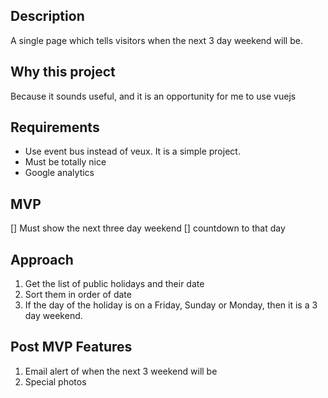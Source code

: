 ## Description
A single page which tells visitors when the next 3 day weekend will be.

## Why this project
Because it sounds useful, and it is an opportunity for me to use vuejs

## Requirements
- Use event bus instead of veux. It is a simple project.
- Must be totally nice
- Google analytics

## MVP
[] Must show the next three day weekend
[] countdown to that day

## Approach
1. Get the list of public holidays and their date
2. Sort them in order of date
3. If the day of the holiday is on a Friday, Sunday or Monday, then it is a 3 day weekend.

## Post MVP Features
1. Email alert of when the next 3 weekend will be
2. Special photos
